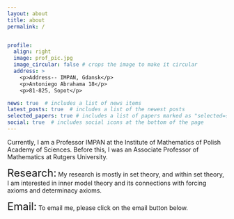 ```yaml
---
layout: about
title: about
permalink: /


profile:
  align: right
  image: prof_pic.jpg
  image_circular: false # crops the image to make it circular
  address: >
    <p>Address-- IMPAN, Gdansk</p>
    <p>Antoniego Abrahama 18</p>
    <p>81-825, Sopot</p>

news: true  # includes a list of news items
latest_posts: true  # includes a list of the newest posts
selected_papers: true # includes a list of papers marked as "selected={true}"
social: true  # includes social icons at the bottom of the page
---
```


Currently, I am a Professor IMPAN at the Institute of Mathematics of Polish Academy of Sciences. Before this, I was an Associate Professor of Mathematics at Rutgers University.

<font size="+2">Research:</font> My research is mostly in set theory, and within set theory, I am interested in inner model theory and its connections with forcing axioms and determinacy axioms.

<font size="+2">Email:</font> To email me, please click on the email button below. 
